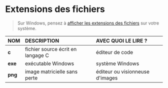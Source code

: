 # Extensions des fichiers

> Sur Windows, pensez à [afficher les extensions des fichiers](https://www.youtube.com/watch?v=ac1WdzSqatw) sur votre système.

|NOM|DESCRIPTION|AVEC QUOI LE LIRE ?|
|:--|:--|:--|
|**c**|fichier source écrit en langage C|éditeur de code|
|**exe**|exécutable Windows|système Windows|
|**png**|image matricielle sans perte|éditeur ou visionneuse d'images|
